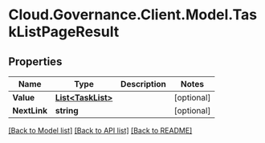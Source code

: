 # Cloud.Governance.Client.Model.TaskListPageResult
## Properties

Name | Type | Description | Notes
------------ | ------------- | ------------- | -------------
**Value** | [**List&lt;TaskList&gt;**](TaskList.md) |  | [optional] 
**NextLink** | **string** |  | [optional] 

[[Back to Model list]](../README.md#documentation-for-models) [[Back to API list]](../README.md#documentation-for-api-endpoints) [[Back to README]](../README.md)

